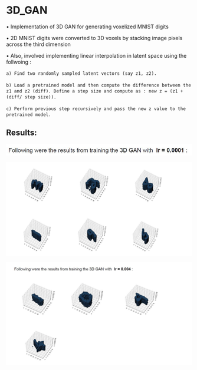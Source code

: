 # 3D_GAN

• Implementation of 3D GAN for generating voxelized MNIST digits

• 2D MNIST digits were converted to 3D voxels by stacking image pixels across the third dimension

• Also, involved implementing linear interpolation in latent space using the follwoing : 

    a) Find two randomly sampled latent vectors (say z1, z2).
  
    b) Load a pretrained model and then compute the difference between the z1 and z2 (diff). Define a step size and compute as : new z = (z1 + (diff/ step size)). 
  
    c) Perform previous step recursively and pass the new z value to the pretrained model.
  
 ## Results:
 
 
<p align="center">
  <img src="/images/img1.JPG">
</p>
 
<p align="center">
  <img src="/images/img2.JPG">
</p>

<p align="center">
  <img src="/images/img3.JPG">
</p>
